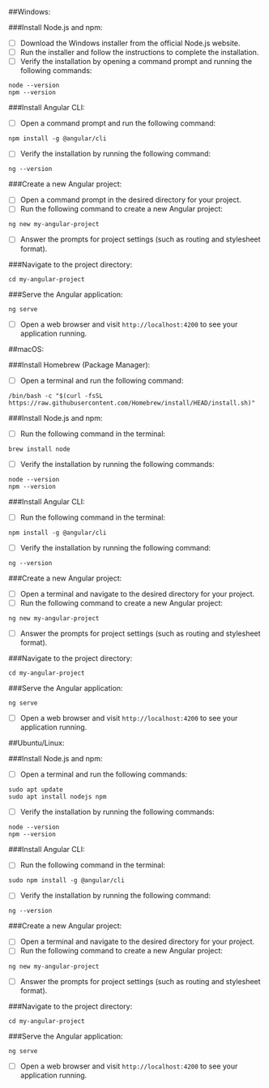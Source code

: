 ##Windows:

###Install Node.js and npm:
* [ ] Download the Windows installer from the official Node.js website.
* [ ] Run the installer and follow the instructions to complete the installation.
* [ ] Verify the installation by opening a command prompt and running the following commands:
~~~
node --version
npm --version
~~~

###Install Angular CLI:
* [ ] Open a command prompt and run the following command:
~~~
npm install -g @angular/cli
~~~
* [ ] Verify the installation by running the following command:
~~~
ng --version
~~~

###Create a new Angular project:
* [ ] Open a command prompt in the desired directory for your project.
* [ ] Run the following command to create a new Angular project:
~~~
ng new my-angular-project
~~~
* [ ] Answer the prompts for project settings (such as routing and stylesheet format).

###Navigate to the project directory:
~~~
cd my-angular-project
~~~

###Serve the Angular application:
~~~
ng serve
~~~
* [ ] Open a web browser and visit `http://localhost:4200` to see your application running.

##macOS:

###Install Homebrew (Package Manager):
* [ ] Open a terminal and run the following command:
~~~
/bin/bash -c "$(curl -fsSL https://raw.githubusercontent.com/Homebrew/install/HEAD/install.sh)"
~~~

###Install Node.js and npm:
* [ ] Run the following command in the terminal:
~~~
brew install node
~~~
* [ ] Verify the installation by running the following commands:
~~~
node --version
npm --version
~~~

###Install Angular CLI:
* [ ] Run the following command in the terminal:
~~~
npm install -g @angular/cli
~~~
* [ ] Verify the installation by running the following command:
~~~
ng --version
~~~

###Create a new Angular project:
* [ ] Open a terminal and navigate to the desired directory for your project.
* [ ] Run the following command to create a new Angular project:
~~~
ng new my-angular-project
~~~
* [ ] Answer the prompts for project settings (such as routing and stylesheet format).

###Navigate to the project directory:
~~~
cd my-angular-project
~~~

###Serve the Angular application:
~~~
ng serve
~~~
* [ ] Open a web browser and visit `http://localhost:4200` to see your application running.

##Ubuntu/Linux:

###Install Node.js and npm:
* [ ] Open a terminal and run the following commands:
~~~
sudo apt update
sudo apt install nodejs npm
~~~
* [ ] Verify the installation by running the following commands:
~~~
node --version
npm --version
~~~

###Install Angular CLI:
* [ ] Run the following command in the terminal:
~~~
sudo npm install -g @angular/cli
~~~
* [ ] Verify the installation by running the following command:
~~~
ng --version
~~~

###Create a new Angular project:
* [ ] Open a terminal and navigate to the desired directory for your project.
* [ ] Run the following command to create a new Angular project:
~~~
ng new my-angular-project
~~~
* [ ] Answer the prompts for project settings (such as routing and stylesheet format).

###Navigate to the project directory:
~~~
cd my-angular-project
~~~

###Serve the Angular application:
~~~
ng serve
~~~
* [ ] Open a web browser and visit `http://localhost:4200` to see your application running.
